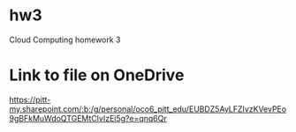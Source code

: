 # hw3
Cloud Computing homework 3

# Link to file on OneDrive
https://pitt-my.sharepoint.com/:b:/g/personal/oco6_pitt_edu/EUBDZ5AyLFZIvzKVevPEo9gBFkMuWdoQTGEMtClvIzEi5g?e=qnq6Qr


